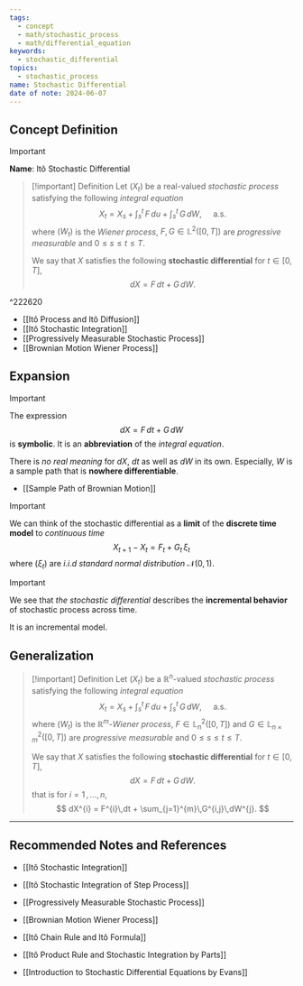 ```yaml
---
tags:
  - concept
  - math/stochastic_process
  - math/differential_equation
keywords:
  - stochastic_differential
topics:
  - stochastic_process
name: Stochastic Differential
date of note: 2024-06-07
---
```


## Concept Definition

>[!important]
>**Name**: Itô Stochastic Differential

>[!important] Definition
>Let $(X_{t})$ be a real-valued *stochastic process* satisfying the following *integral equation*
>$$
>X_{t} = X_{s} + \int_{s}^{t}\,F\,du + \int_{s}^{t}\,G\,dW, \quad \text{ a.s.}
>$$
>where $(W_{t})$ is the *Wiener process*, $F, G\in \mathbb{L}^2([0,T])$ are *progressive measurable* and $0 \le s \le t \le T$. 
>
>We say that $X$ satisfies the following **stochastic differential** for  $t \in [0,T]$,
>$$
>dX = F\,dt + G\,dW.
>$$

^222620

- [[Itô Process and Itô Diffusion]]
- [[Itô Stochastic Integration]]
- [[Progressively Measurable Stochastic Process]]
- [[Brownian Motion Wiener Process]]

## Expansion

>[!important]
>The expression 
>$$
>dX = F\,dt + G\,dW
>$$
>is **symbolic**. It is an **abbreviation** of the *integral equation*.
>
>There is *no real meaning* for $dX$, $dt$ as well as $dW$ in its own. Especially, $W$ is a sample path that is **nowhere differentiable**. 

- [[Sample Path of Brownian Motion]]

>[!important]
>We can think of the stochastic differential as a **limit** of the **discrete time model** to *continuous time*
>$$
>X_{t+1} - X_{t} = F_{t} + G_{t}\,\xi_{t}
>$$
>where $(\xi_{t})$ are *i.i.d standard normal distribution* $\mathcal{N}(0,1)$.

>[!important]
>We see that *the stochastic differential* describes the **incremental behavior** of stochastic process across time.
>
>It is an incremental model.




## Generalization

>[!important] Definition
>Let $(X_{t})$ be a $\mathbb{R}^n$-valued *stochastic process* satisfying the following *integral equation*
>$$
>X_{t} = X_{s} + \int_{s}^{t}\,F\,du + \int_{s}^{t}\,G\,dW, \quad \text{ a.s.}
>$$
>where $(W_{t})$ is the $\mathbb{R}^{m}$-*Wiener process*, $F \in \mathbb{L}_{n}^2([0,T])$ and $G\in \mathbb{L}_{n \times m}^2([0,T])$ are *progressive measurable* and $0 \le s \le t \le T$. 
>
>We say that $X$ satisfies the following **stochastic differential** for  $t \in [0,T]$,
>$$
>dX = F\,dt + G\,dW.
>$$
>that is for $i=1 \,{,}\ldots{,}\,n$,
>$$
>dX^{i} = F^{i}\,dt + \sum_{j=1}^{m}\,G^{i,j}\,dW^{j}.
>$$




-----------
##  Recommended Notes and References


- [[Itô Stochastic Integration]]
- [[Itô Stochastic Integration of Step Process]]
- [[Progressively Measurable Stochastic Process]]
- [[Brownian Motion Wiener Process]]

- [[Itô Chain Rule and Itô Formula]]
- [[Itô Product Rule and Stochastic Integration by Parts]]

- [[Introduction to Stochastic Differential Equations by Evans]]